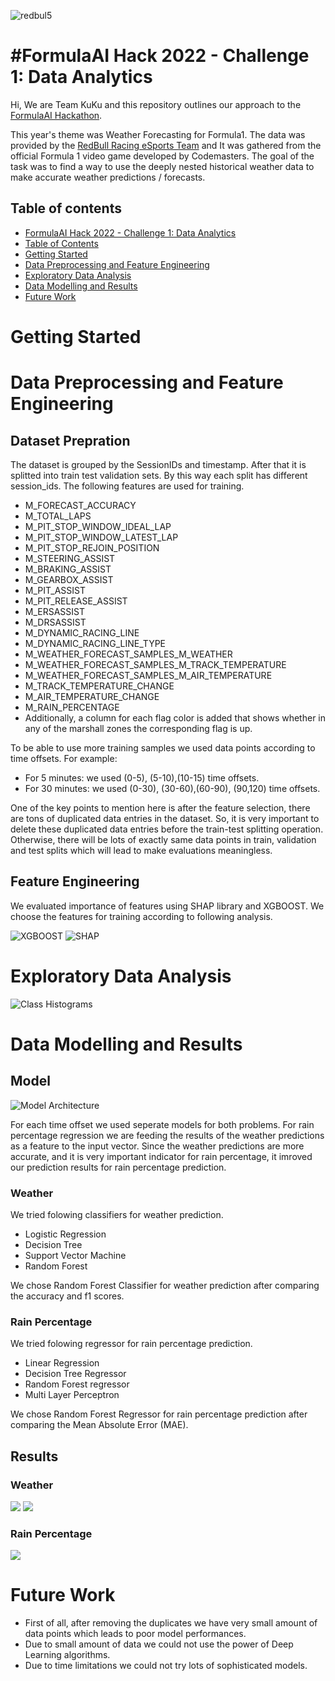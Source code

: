![redbul5](https://user-images.githubusercontent.com/32769732/155026150-1ad176c1-4cc2-4999-a1cd-77ac79e28fa3.png)

# #FormulaAI Hack 2022 - Challenge 1: Data Analytics 

Hi, We are Team KuKu and this repository outlines our approach to the [FormulaAI Hackathon](https://github.com/oracle-devrel/formula-ai-2022-hackathon/blob/main/challenges/challenge1.mdd). 

This year's theme was Weather Forecasting for Formula1. The data was provided by the [RedBull Racing eSports Team](https://f1esports.com/pro-championship/teams/red-bull) and It was gathered from the official Formula 1 video game developed by Codemasters. The goal of the task was to find a way to use the deeply nested historical weather data to make accurate weather predictions / forecasts.

## Table of contents
- [FormulaAI Hack 2022 - Challenge 1: Data Analytics]()
- [Table of Contents](#table-of-contents)
- [Getting Started](#getting-started)
- [Data Preprocessing and Feature Engineering](#data-preprocessing-and-feature-engineering)
- [Exploratory Data Analysis](#exploratory-data-analysis)
- [Data Modelling and Results](#data-modelling-and-results)
- [Future Work](#future-work)

# Getting Started

# Data Preprocessing and Feature Engineering

## Dataset Prepration

The dataset is grouped by the SessionIDs and timestamp. After that it is splitted into train test validation sets. By this way each split has different session_ids. The following features are used for training.

- M_FORECAST_ACCURACY
- M_TOTAL_LAPS
- M_PIT_STOP_WINDOW_IDEAL_LAP
- M_PIT_STOP_WINDOW_LATEST_LAP
- M_PIT_STOP_REJOIN_POSITION
- M_STEERING_ASSIST
- M_BRAKING_ASSIST
- M_GEARBOX_ASSIST
- M_PIT_ASSIST
- M_PIT_RELEASE_ASSIST
- M_ERSASSIST
- M_DRSASSIST
- M_DYNAMIC_RACING_LINE
- M_DYNAMIC_RACING_LINE_TYPE
- M_WEATHER_FORECAST_SAMPLES_M_WEATHER
- M_WEATHER_FORECAST_SAMPLES_M_TRACK_TEMPERATURE
- M_WEATHER_FORECAST_SAMPLES_M_AIR_TEMPERATURE
- M_TRACK_TEMPERATURE_CHANGE
- M_AIR_TEMPERATURE_CHANGE
- M_RAIN_PERCENTAGE
- Additionally, a column for each flag color is added that shows whether in any of the marshall zones the corresponding flag is up.

To be able to use more training samples we used data points according to time offsets. For example:
- For 5 minutes: we used (0-5), (5-10),(10-15) time offsets.
- For 30 minutes: we used (0-30), (30-60),(60-90), (90,120) time offsets.

One of the key points to mention here is after the feature selection, there are tons of duplicated data entries in the dataset. So, it is very important to delete these duplicated data entries before the train-test splitting operation. Otherwise, there will be lots of exactly same data points in train, validation and test splits which will lead to make evaluations meaningless.

## Feature Engineering

We evaluated importance of features using SHAP library and XGBOOST. We choose the features for training according to following analysis. 

![XGBOOST](/assets/XGBOOST.png)
![SHAP](/assets/SHAP.png)

# Exploratory Data Analysis
![Class Histograms](https://user-images.githubusercontent.com/32769732/155216595-3a8ca014-8e4a-4d89-9f54-405634ba506f.png)

# Data Modelling and Results

## Model

![Model Architecture](/assets/Model_Structure.png)

For each time offset we used seperate models for both problems. For rain percentage regression we are feeding the results of the weather predictions as a feature to the input vector. Since the weather predictions are more accurate, and it is very important indicator for rain percentage, it imroved our prediction results for rain percentage prediction.

### Weather

We tried folowing classifiers for weather prediction.

- Logistic Regression
- Decision Tree
- Support Vector Machine
- Random Forest

We chose Random Forest Classifier for weather prediction after comparing the accuracy and f1 scores. 

### Rain Percentage

We tried folowing regressor for rain percentage prediction.

- Linear Regression
- Decision Tree Regressor
- Random Forest regressor
- Multi Layer Perceptron

We chose Random Forest Regressor for rain percentage prediction after comparing the Mean Absolute Error (MAE). 

## Results

### Weather

![](/assets/weather_results.png)
![](/assets/weather_results_classwise.png)


### Rain Percentage
![](/assets/rain.png)

# Future Work

- First of all, after removing the duplicates we have very small amount of data points which leads to poor model performances. 
- Due to small amount of data we could not use the power of Deep Learning algorithms. 
- Due to time limitations we could not try lots of sophisticated models.

